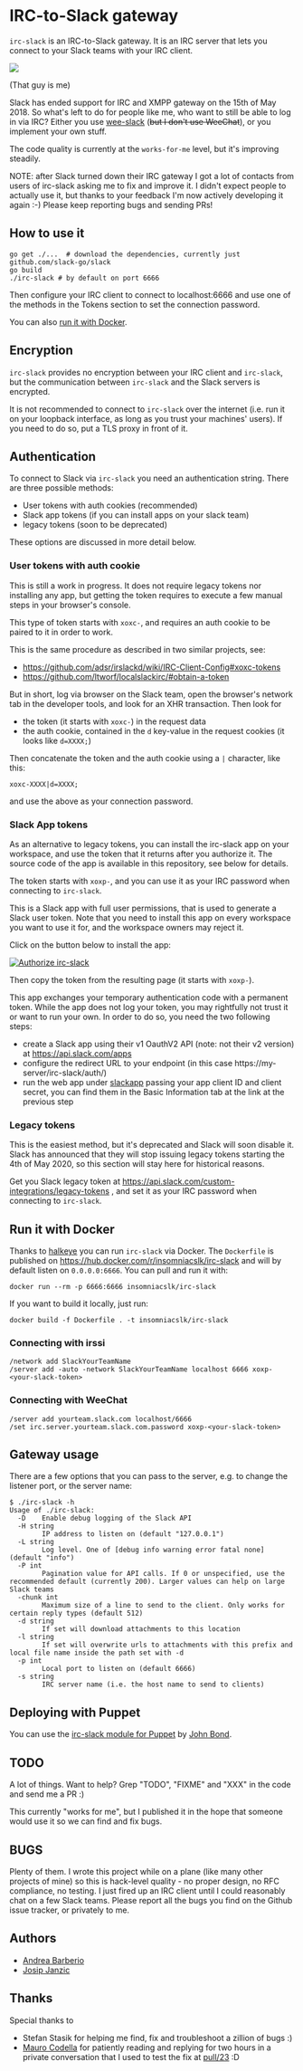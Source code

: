 # IRC-to-Slack gateway

`irc-slack` is an IRC-to-Slack gateway. It is an IRC server that lets you
connect to your Slack teams with your IRC client.

[![](images/team_chat_2x.png)](https://xkcd.com/1782/)

(That guy is me)

Slack has ended support for IRC and XMPP gateway on the 15th of May 2018. So
what's left to do for people like me, who want to still be able to log in via
IRC? Either you use [wee-slack](https://github.com/wee-slack/wee-slack) (~~but I
don't use WeeChat~~), or you implement your own stuff.

The code quality is currently at the `works-for-me` level, but it's improving steadily.

NOTE: after Slack turned down their IRC gateway I got a lot of contacts from users of irc-slack asking me to fix and improve it. I didn't expect people to actually use it, but thanks to your feedback I'm now actively developing it again :-)
Please keep reporting bugs and sending PRs!

## How to use it

```
go get ./...  # download the dependencies, currently just github.com/slack-go/slack
go build
./irc-slack # by default on port 6666
```

Then configure your IRC client to connect to localhost:6666 and use one of the methods in the Tokens section to set the connection password.

You can also [run it with Docker](#run-it-with-docker).

## Encryption

`irc-slack` provides no encryption between your IRC client and `irc-slack`, but
the communication between `irc-slack` and the Slack servers is encrypted.

It is not recommended to connect to `irc-slack` over the internet (i.e. run it on
your loopback interface, as long as you trust your machines' users). If you need
to do so, put a TLS proxy in front of it.

## Authentication

To connect to Slack via `irc-slack` you need an authentication string. There are
three possible methods:
* User tokens with auth cookies (recommended)
* Slack app tokens (if you can install apps on your slack team)
* legacy tokens (soon to be deprecated)

These options are discussed in more detail below.


### User tokens with auth cookie

This is still a work in progress. It does not require legacy tokens nor
installing any app, but getting the token requires to execute a few manual
steps in your browser's console.

This type of token starts with `xoxc-`, and requires an auth cookie to be paired
to it in order to work.

This is the same procedure as described in two similar projects, see:
* https://github.com/adsr/irslackd/wiki/IRC-Client-Config#xoxc-tokens
* https://github.com/ltworf/localslackirc/#obtain-a-token

But in short, log via browser on the Slack team, open the browser's network tab
in the developer tools, and look for an XHR transaction. Then look for
* the token (it starts with `xoxc-`) in the request data
* the auth cookie, contained in the `d` key-value in the request cookies (it looks like `d=XXXX;`)

Then concatenate the token and the auth cookie using a `|` character, like this:
```
xoxc-XXXX|d=XXXX;
```

and use the above as your connection password.

### Slack App tokens

As an alternative to legacy tokens, you can install the irc-slack app on your workspace, and use the token that it returns
after you authorize it. The source code of the app is available in this
repository, see below for details.

The token starts with `xoxp-`, and you can use it as your IRC password when
connecting to `irc-slack`.

This is a Slack app with full user permissions, that is used to generate a Slack user token.
Note that you need to install this app on every workspace you want to use it
for, and the workspace owners may reject it.

Click on the button below to install the app:

[![Authorize irc-slack](https://platform.slack-edge.com/img/add_to_slack.png)](https://slack.com/oauth/authorize?client_id=152572391990.1078733520672&scope=client)

Then copy the token from the resulting page (it starts with `xoxp-`).

This app exchanges your temporary authentication code with a permanent token.
While the app does not log your token, you may rightfully not trust it or want
to run your own. In order to do so, you need the two following steps:
* create a Slack app using their v1 OauthV2 API (note: not their v2 version) at https://api.slack.com/apps
* configure the redirect URL to your endpoint (in this case
  https://my-server/irc-slack/auth/)
* run the web app under [slackapp](slackapp/) passing your app client ID and client secret, you can find them in the Basic Information tab at the link at the previous step

### Legacy tokens

This is the easiest method, but it's deprecated and Slack will soon disable it.
Slack has announced that they will stop issuing legacy tokens starting the 4th
of May 2020, so this section will stay here for historical reasons.

Get you Slack legacy token at https://api.slack.com/custom-integrations/legacy-tokens ,
and set it as your IRC password when connecting to `irc-slack`.


## Run it with Docker

Thanks to [halkeye](https://github.com/halkeye) you can run `irc-slack` via
Docker. The `Dockerfile` is published on
https://hub.docker.com/r/insomniacslk/irc-slack and will by default listen on
`0.0.0.0:6666`. You can pull and run it with:

```
docker run --rm -p 6666:6666 insomniacslk/irc-slack
```

If you want to build it locally, just run:
```
docker build -f Dockerfile . -t insomniacslk/irc-slack
```


### Connecting with irssi
```
/network add SlackYourTeamName
/server add -auto -network SlackYourTeamName localhost 6666 xoxp-<your-slack-token>
```


### Connecting with WeeChat

```
/server add yourteam.slack.com localhost/6666
/set irc.server.yourteam.slack.com.password xoxp-<your-slack-token>
```

## Gateway usage

There are a few options that you can pass to the server, e.g. to change the listener port, or the server name:

```
$ ./irc-slack -h
Usage of ./irc-slack:
  -D    Enable debug logging of the Slack API
  -H string
        IP address to listen on (default "127.0.0.1")
  -L string
        Log level. One of [debug info warning error fatal none] (default "info")
  -P int
        Pagination value for API calls. If 0 or unspecified, use the recommended default (currently 200). Larger values can help on large Slack teams
  -chunk int
        Maximum size of a line to send to the client. Only works for certain reply types (default 512)
  -d string
        If set will download attachments to this location
  -l string
        If set will overwrite urls to attachments with this prefix and local file name inside the path set with -d
  -p int
        Local port to listen on (default 6666)
  -s string
        IRC server name (i.e. the host name to send to clients)
```

## Deploying with Puppet

You can use the [irc-slack module for Puppet](https://github.com/b4ldr/puppet-irc_slack) by [John Bond](https://github.com/b4ldr).

## TODO

A lot of things. Want to help? Grep "TODO", "FIXME" and "XXX" in the code and send me a PR :)

This currently "works for me", but I published it in the hope that someone would use it so we can find and fix bugs.

## BUGS

Plenty of them. I wrote this project while on a plane (like many other projects of mine) so this is hack-level quality - no proper design, no RFC compliance, no testing. I just fired up an IRC client until I could reasonably chat on a few Slack teams. Please report all the bugs you find on the Github issue tracker, or privately to me.

## Authors

* [Andrea Barberio](https://insomniac.slackware.it)
* [Josip Janzic](https://github.com/janza)

## Thanks

Special thanks to
* Stefan Stasik for helping me find, fix and troubleshoot a zillion of bugs :)
* [Mauro Codella](https://github.com/codella) for patiently reading and replying for two hours in a private conversation that I used to test the fix at [pull/23](https://github.com/insomniacslk/irc-slack/pull/23) :D
